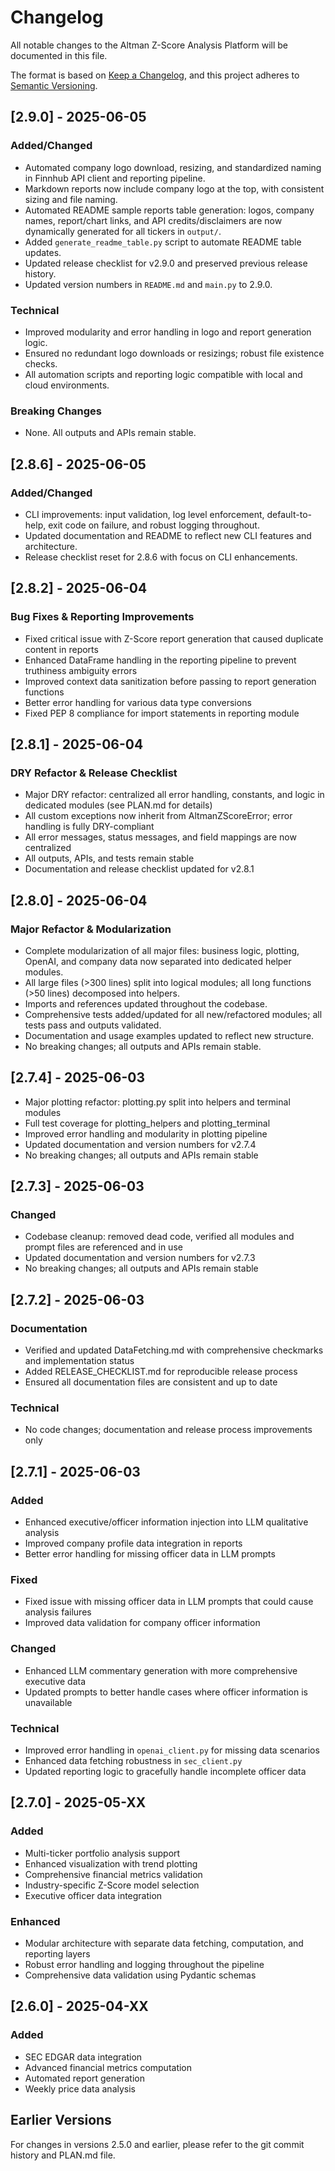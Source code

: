 # Changelog

All notable changes to the Altman Z-Score Analysis Platform will be documented in this file.

The format is based on [Keep a Changelog](https://keepachangelog.com/en/1.0.0/),
and this project adheres to [Semantic Versioning](https://semver.org/spec/v2.0.0.html).

## [2.9.0] - 2025-06-05

### Added/Changed
- Automated company logo download, resizing, and standardized naming in Finnhub API client and reporting pipeline.
- Markdown reports now include company logo at the top, with consistent sizing and file naming.
- Automated README sample reports table generation: logos, company names, report/chart links, and API credits/disclaimers are now dynamically generated for all tickers in `output/`.
- Added `generate_readme_table.py` script to automate README table updates.
- Updated release checklist for v2.9.0 and preserved previous release history.
- Updated version numbers in `README.md` and `main.py` to 2.9.0.

### Technical
- Improved modularity and error handling in logo and report generation logic.
- Ensured no redundant logo downloads or resizings; robust file existence checks.
- All automation scripts and reporting logic compatible with local and cloud environments.

### Breaking Changes
- None. All outputs and APIs remain stable.

## [2.8.6] - 2025-06-05

### Added/Changed
- CLI improvements: input validation, log level enforcement, default-to-help, exit code on failure, and robust logging throughout.
- Updated documentation and README to reflect new CLI features and architecture.
- Release checklist reset for 2.8.6 with focus on CLI enhancements.

## [2.8.2] - 2025-06-04

### Bug Fixes & Reporting Improvements
- Fixed critical issue with Z-Score report generation that caused duplicate content in reports
- Enhanced DataFrame handling in the reporting pipeline to prevent truthiness ambiguity errors
- Improved context data sanitization before passing to report generation functions
- Better error handling for various data type conversions
- Fixed PEP 8 compliance for import statements in reporting module

## [2.8.1] - 2025-06-04

### DRY Refactor & Release Checklist
- Major DRY refactor: centralized all error handling, constants, and logic in dedicated modules (see PLAN.md for details)
- All custom exceptions now inherit from AltmanZScoreError; error handling is fully DRY-compliant
- All error messages, status messages, and field mappings are now centralized
- All outputs, APIs, and tests remain stable
- Documentation and release checklist updated for v2.8.1

## [2.8.0] - 2025-06-04

### Major Refactor & Modularization
- Complete modularization of all major files: business logic, plotting, OpenAI, and company data now separated into dedicated helper modules.
- All large files (>300 lines) split into logical modules; all long functions (>50 lines) decomposed into helpers.
- Imports and references updated throughout the codebase.
- Comprehensive tests added/updated for all new/refactored modules; all tests pass and outputs validated.
- Documentation and usage examples updated to reflect new structure.
- No breaking changes; all outputs and APIs remain stable.

## [2.7.4] - 2025-06-03
- Major plotting refactor: plotting.py split into helpers and terminal modules
- Full test coverage for plotting_helpers and plotting_terminal
- Improved error handling and modularity in plotting pipeline
- Updated documentation and version numbers for v2.7.4
- No breaking changes; all outputs and APIs remain stable

## [2.7.3] - 2025-06-03

### Changed
- Codebase cleanup: removed dead code, verified all modules and prompt files are referenced and in use
- Updated documentation and version numbers for v2.7.3
- No breaking changes; all outputs and APIs remain stable

## [2.7.2] - 2025-06-03

### Documentation
- Verified and updated DataFetching.md with comprehensive checkmarks and implementation status
- Added RELEASE_CHECKLIST.md for reproducible release process
- Ensured all documentation files are consistent and up to date

### Technical
- No code changes; documentation and release process improvements only

## [2.7.1] - 2025-06-03

### Added
- Enhanced executive/officer information injection into LLM qualitative analysis
- Improved company profile data integration in reports
- Better error handling for missing officer data in LLM prompts

### Fixed
- Fixed issue with missing officer data in LLM prompts that could cause analysis failures
- Improved data validation for company officer information

### Changed
- Enhanced LLM commentary generation with more comprehensive executive data
- Updated prompts to better handle cases where officer information is unavailable

### Technical
- Improved error handling in `openai_client.py` for missing data scenarios
- Enhanced data fetching robustness in `sec_client.py`
- Updated reporting logic to gracefully handle incomplete officer data

## [2.7.0] - 2025-05-XX

### Added
- Multi-ticker portfolio analysis support
- Enhanced visualization with trend plotting
- Comprehensive financial metrics validation
- Industry-specific Z-Score model selection
- Executive officer data integration

### Enhanced
- Modular architecture with separate data fetching, computation, and reporting layers
- Robust error handling and logging throughout the pipeline
- Comprehensive data validation using Pydantic schemas

## [2.6.0] - 2025-04-XX

### Added
- SEC EDGAR data integration
- Advanced financial metrics computation
- Automated report generation
- Weekly price data analysis

## Earlier Versions

For changes in versions 2.5.0 and earlier, please refer to the git commit history and PLAN.md file.

